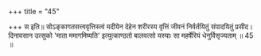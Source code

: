 +++
title = "45"

+++
स इति॥ सोऽङ्कागतसत्त्ववृत्तिस्त्वं मदीयेन देहेन शरीरस्य वृत्तिं जीवनं निर्वर्तयितुं संपादयितुं प्रसीद। दिनावसान उत्सुको 'माता ममागमिष्यति' इत्युत्काण्ठतो बालवत्सो यस्याः सा महर्षेरियं धेनुर्विसृज्यताम् ॥ 45 ॥